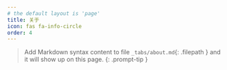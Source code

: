 ```yaml
---
# the default layout is 'page'
title: 关于
icon: fas fa-info-circle
order: 4
---
```

> Add Markdown syntax content to file `_tabs/about.md`{: .filepath } and it will show up on this page.
> {: .prompt-tip }
